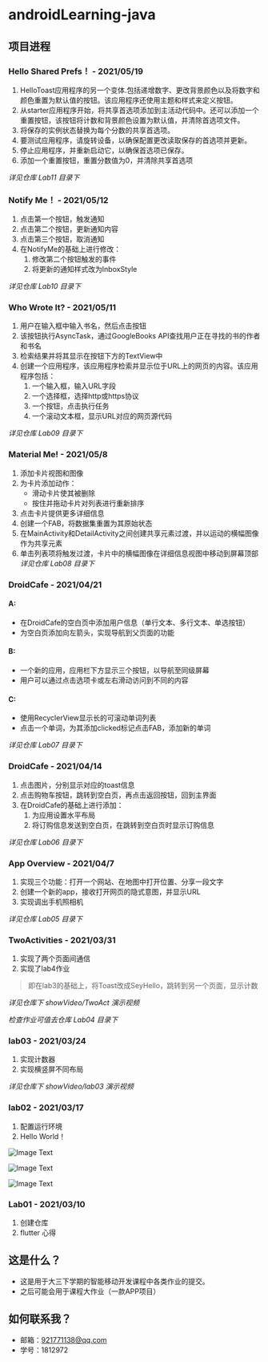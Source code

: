 # androidLearning-java

## 项目进程

### Hello Shared Prefs！ - 2021/05/19

1. HelloToast应用程序的另一个变体.包括递增数字、更改背景颜色以及将数字和颜色重置为默认值的按钮。该应用程序还使用主题和样式来定义按钮。
2. 从starter应用程序开始，将共享首选项添加到主活动代码中。还可以添加一个重置按钮，该按钮将计数和背景颜色设置为默认值，并清除首选项文件。
3. 将保存的实例状态替换为每个分数的共享首选项。
4. 要测试应用程序，请旋转设备，以确保配置更改读取保存的首选项并更新。
5. 停止应用程序，并重新启动它，以确保首选项已保存。
6. 添加一个重置按钮，重置分数值为0，并清除共享首选项

*详见仓库 Lab11 目录下*

### Notify Me！ - 2021/05/12

1. 点击第一个按钮，触发通知
2. 点击第二个按钮，更新通知内容
3. 点击第三个按钮，取消通知
4. 在NotifyMe的基础上进行修改：
	1. 修改第二个按钮触发的事件
	2. 将更新的通知样式改为InboxStyle


*详见仓库 Lab10 目录下*

### Who Wrote lt? - 2021/05/11

1. 用户在输入框中输入书名，然后点击按钮
2. 该按钮执行AsyncTask，通过GoogleBooks API查找用户正在寻找的书的作者和书名
3. 检索结果并将其显示在按钮下方的TextView中
4. 创建一个应用程序，该应用程序检索并显示位于URL上的网页的内容。该应用程序包括：
	1. 一个输入框，输入URL字段
	2. 一个选择框，选择http或https协议
	3. 一个按钮，点击执行任务
	4. 一个滚动文本框，显示URL对应的网页源代码


*详见仓库 Lab09 目录下*

### Material Me! - 2021/05/8

1. 添加卡片视图和图像
2. 为卡片添加动作：
	- 滑动卡片使其被删除
	- 按住并拖动卡片对列表进行重新排序
3. 点击卡片提供更多详细信息
4. 创建一个FAB，将数据集重置为其原始状态
5. 在MainActivity和DetailActivity之间创建共享元素过渡，并以运动的横幅图像作为共享元素
6. 单击列表项将触发过渡，卡片中的横幅图像在详细信息视图中移动到屏幕顶部
*详见仓库 Lab08 目录下*


### DroidCafe - 2021/04/21

#### A:
* 在DroidCafe的空白页中添加用户信息（单行文本、多行文本、单选按钮）
* 为空白页添加向左箭头，实现导航到父页面的功能

#### B:
* 一个新的应用，应用栏下方显示三个按钮，以导航至同级屏幕
* 用户可以通过点击选项卡或左右滑动访问到不同的内容

#### C:
* 使用RecyclerView显示长的可滚动单词列表
* 点击一个单词，为其添加clicked标记点击FAB，添加新的单词

*详见仓库 Lab07 目录下*

### DroidCafe - 2021/04/14

1. 点击图片，分别显示对应的toast信息
2. 点击购物车按钮，跳转到空白页，再点击返回按钮，回到主界面
3. 在DroidCafe的基础上进行添加：
	1. 为应用设置水平布局
	2. 将订购信息发送到空白页，在跳转到空白页时显示订购信息

*详见仓库 Lab06 目录下*

### App Overview - 2021/04/7
1. 实现三个功能：打开一个网站、在地图中打开位置、分享一段文字
2. 创建一个新的app，接收打开网页的隐式意图，并显示URL
3. 实现调出手机照相机


*详见仓库 Lab05 目录下*

### TwoActivities - 2021/03/31
1. 实现了两个页面间通信
2. 实现了lab4作业
> 即在lab3的基础上，将Toast改成SeyHello，跳转到另一个页面，显示计数

*详见仓库下 showVideo/TwoAct 演示视频*

*检查作业可值去仓库 Lab04 目录下*

### lab03 - 2021/03/24
1. 实现计数器
2. 实现横竖屏不同布局

*详见仓库下 showVideo/lab03 演示视频*

### lab02 - 2021/03/17
1. 配置运行环境
2. Hello World！

![Image Text](https://raw.githubusercontent.com/Aaaaaaaahmat/androidLearning-java/main/ResultScreenshot/lab02.png)

![Image Text](https://raw.githubusercontent.com/Aaaaaaaahmat/androidLearning-java/main/ResultScreenshot/lab02-2.png)

![Image Text](https://raw.githubusercontent.com/Aaaaaaaahmat/androidLearning-java/main/ResultScreenshot/lab02-3.png)


### Lab01 - 2021/03/10
1. 创建仓库
2. flutter 心得

## 这是什么？
- 这是用于大三下学期的智能移动开发课程中各类作业的提交。
- 之后可能会用于课程大作业（一款APP项目）

## 如何联系我？
- 邮箱：921771138@qq.com
- 学号：1812972
